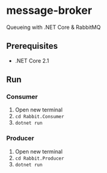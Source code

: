 # message-broker
Queueing with .NET Core & RabbitMQ

## Prerequisites
- .NET Core 2.1

## Run
### Consumer
1. Open new terminal
2. `cd Rabbit.Consumer`
3. `dotnet run`
### Producer
1. Open new terminal
2. `cd Rabbit.Producer`
3. `dotnet run`
